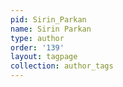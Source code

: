 ```yaml
---
pid: Sirin_Parkan
name: Sirin Parkan
type: author
order: '139'
layout: tagpage
collection: author_tags
---
```

